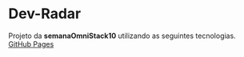   # Dev-Radar
   Projeto da **semanaOmniStack10** utilizando as seguintes tecnologias.
    [GitHub Pages](https://github.com/facebook/react/blob/master/CHANGELOG.md#16120-november-14-2019)
  ### 
